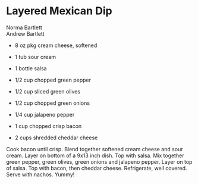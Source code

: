 # Layered Mexican Dip

Norma Bartlett<br/>
Andrew Bartlett

- 8 oz pkg cream cheese, softened
- 1 tub sour cream
- 1 bottle salsa
- 1/2 cup chopped green pepper

- 1/2 cup sliced green olives
- 1/2 cup chopped green onions
- 1/4 cup jalapeno pepper
- 1 cup chopped crisp bacon
- 2 cups shredded cheddar cheese

Cook bacon until crisp. Blend together softened cream cheese and sour cream. Layer on bottom of a 9x13 inch dish. Top with salsa. Mix together green pepper, green olives, green onions and jalapeno pepper. Layer on top of salsa. Top with bacon, then cheddar cheese. Refrigerate, well covered. Serve with nachos. Yummy!